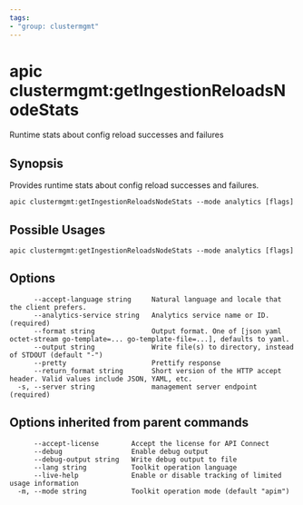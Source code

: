 ```yaml
---
tags:
- "group: clustermgmt"
---
```

# apic clustermgmt:getIngestionReloadsNodeStats

Runtime stats about config reload successes and failures

## Synopsis

Provides runtime stats about config reload successes and failures.

```
apic clustermgmt:getIngestionReloadsNodeStats --mode analytics [flags]
```

## Possible Usages

```
apic clustermgmt:getIngestionReloadsNodeStats --mode analytics [flags]
```

## Options

```
      --accept-language string     Natural language and locale that the client prefers.
      --analytics-service string   Analytics service name or ID. (required)
      --format string              Output format. One of [json yaml octet-stream go-template=... go-template-file=...], defaults to yaml.
      --output string              Write file(s) to directory, instead of STDOUT (default "-")
      --pretty                     Prettify response
      --return_format string       Short version of the HTTP accept header. Valid values include JSON, YAML, etc.
  -s, --server string              management server endpoint (required)
```

## Options inherited from parent commands

```
      --accept-license        Accept the license for API Connect
      --debug                 Enable debug output
      --debug-output string   Write debug output to file
      --lang string           Toolkit operation language
      --live-help             Enable or disable tracking of limited usage information
  -m, --mode string           Toolkit operation mode (default "apim")
```
